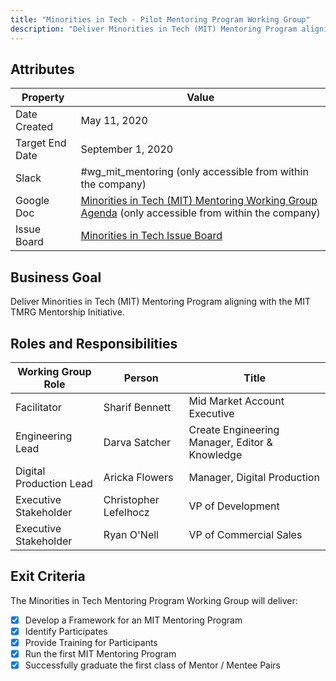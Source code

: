```yaml
---
title: "Minorities in Tech - Pilot Mentoring Program Working Group"
description: "Deliver Minorities in Tech (MIT) Mentoring Program aligning with the MIT TMRG Mentorship Initiative. Learn more!"
---
```


## Attributes

| Property        | Value           |
|-----------------|-----------------|
| Date Created    | May 11, 2020   |
| Target End Date | September 1, 2020  |
| Slack           | #wg_mit_mentoring (only accessible from within the company) |
| Google Doc      | [Minorities in Tech (MIT) Mentoring Working Group Agenda](https://docs.google.com/document/d/1ILEd_ziRS9zbb2luQRr-C2eouc_TKsckTUP3pnkrZ5Y/edit) (only accessible from within the company) |
| Issue Board     | [Minorities in Tech Issue Board](https://gitlab.com/gitlab-com/diversity-and-inclusion/-/boards/1634805?label_name[]=ERG)|

## Business Goal

Deliver Minorities in Tech (MIT) Mentoring Program aligning with the MIT TMRG Mentorship Initiative.

## Roles and Responsibilities

| Working Group Role              | Person                | Title                                                        |
|---------------------------------|-----------------------|--------------------------------------------------------------|
| Facilitator                     | Sharif Bennett         |  Mid Market Account Executive |
| Engineering Lead | Darva Satcher           | Create Engineering Manager, Editor & Knowledge                           |
| Digital Production Lead | Aricka Flowers           | Manager, Digital Production                           |
| Executive Stakeholder           | Christopher Lefelhocz        | VP of Development         |
| Executive Stakeholder           | Ryan O'Nell          | VP of Commercial Sales     |

## Exit Criteria

The Minorities in Tech Mentoring Program Working Group will deliver:
- [x] Develop a Framework for an MIT Mentoring Program
- [x] Identify Participates
- [x] Provide Training for Participants
- [x] Run the first MIT Mentoring Program
- [x] Successfully graduate the first class of Mentor / Mentee Pairs
